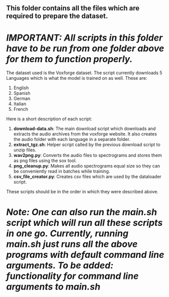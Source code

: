 ## This folder contains all the files which are required to prepare the dataset.

# *IMPORTANT: All scripts in this folder have to be run from one folder above for them to function properly.*

The dataset used is the Voxforge dataset. The script currently downloads 5 Languages which is what the model is trained on as well. These are:
1. English
2. Spanish
3. German
4. Italian
5. French

Here is a short description of each script:

1. **download-data.sh**: The main download script which downloads and extracts the audio archives from the voxforge website. It also creates the audio folder with each language in a separate folder.
2. **extract\_tgz.sh**: Helper script called by the previous download script to unzip files.
3. **wav2png.py**: Converts the audio files to spectrograms and stores them as png files using the sox tool.
4. **png\_cleanup.py**: Makes all audio spectrograms equal size so they can be conveniently read in batches while training.
5. **csv\_file\_creator.py**: Creates csv files which are used by the dataloader script.

These scripts should be in the order in which they were described above.

# *Note: One can also run the main.sh script which will run all these scripts in one go. Currently, running main.sh just runs all the above programs with default command line arguments. To be added: functionality for command line arguments to main.sh*
